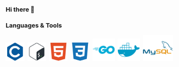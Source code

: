 ### Hi there 👋

<!--
**drumpg/drumpg** is a ✨ _special_ ✨ repository because its `README.md` (this file) appears on your GitHub profile.

Here are some ideas to get you started:

- 🔭 I’m currently working on ...
- 🌱 I’m currently learning ...
- 👯 I’m looking to collaborate on ...
- 🤔 I’m looking for help with ...
- 💬 Ask me about ...
- 📫 How to reach me: ...
- 😄 Pronouns: ...
- ⚡ Fun fact: ...
-->
### Languages & Tools
<div>
  <img src="https://github.com/devicons/devicon/blob/master/icons/c/c-plain.svg" alt="C" width="50px" height="50px">&nbsp
  <img src="https://github.com/devicons/devicon/blob/master/icons/bash/bash-original.svg" alt="bash" width="50px" height="50px">&nbsp
  <img src="https://github.com/devicons/devicon/blob/master/icons/html5/html5-plain.svg" alt="HTML" width="50px" height="50px">&nbsp
  <img src="https://github.com/devicons/devicon/blob/master/icons/css3/css3-plain.svg" alt="CSS" width="50px" height="50px">&nbsp
  <img src="https://github.com/devicons/devicon/blob/master/icons/go/go-original-wordmark.svg" alt="golang" width="60px" height="60px">&nbsp
  <img src="https://github.com/devicons/devicon/blob/master/icons/docker/docker-plain.svg" alt="docker" width="60px" height="60px">&nbsp
  <img src="https://github.com/devicons/devicon/blob/master/icons/mysql/mysql-original-wordmark.svg" alt="mysql" width="80px" height="70px">&nbsp
</div>
